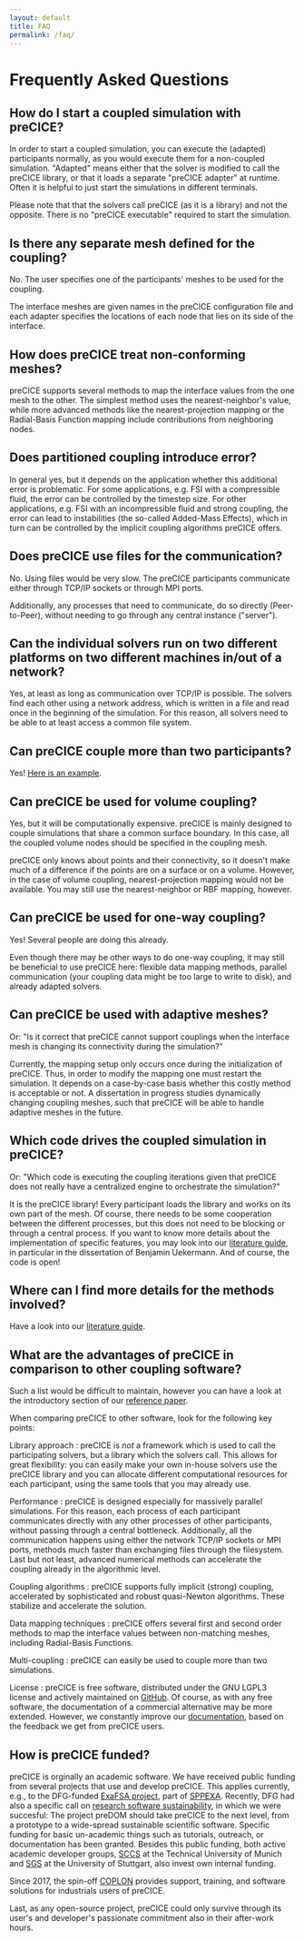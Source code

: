 ```yaml
---
layout: default
title: FAQ
permalink: /faq/
---
```


# Frequently Asked Questions

## How do I start a coupled simulation with preCICE?

In order to start a coupled simulation, you can execute the (adapted)
participants normally, as you would execute them for a non-coupled simulation.
"Adapted" means either that the solver is modified to call the preCICE library,
or that it loads a separate "preCICE adapter" at runtime. Often it is helpful
to just start the simulations in different terminals.

Please note that that the solvers call preCICE (as it is a library) and not the
opposite. There is no "preCICE executable" required to start the simulation.

## Is there any separate mesh defined for the coupling?

No. The user specifies one of the participants' meshes to be used for the coupling.

The interface meshes are given names in the preCICE configuration file and each adapter
specifies the locations of each node that lies on its side of the interface.

## How does preCICE treat non-conforming meshes?

preCICE supports several methods to map the interface values from the one mesh
to the other. The simplest method uses the nearest-neighbor's value, while
more advanced methods like the nearest-projection mapping or the Radial-Basis
Function mapping include contributions from neighboring nodes.

## Does partitioned coupling introduce error?

In general yes, but it depends on the application whether this additional error is problematic. For some applications, e.g. FSI with a compressible fluid, the error can be controlled by the timestep size. For other applications, e.g. FSI with an incompressible fluid and strong coupling, the error can lead to instabilities (the so-called Added-Mass Effects), which in turn can be controlled by the implicit coupling algorithms preCICE offers.

## Does preCICE use files for the communication?

No. Using files would be very slow. The preCICE participants communicate either
through TCP/IP sockets or through MPI ports.

Additionally, any processes that need to communicate, do so directly (Peer-to-Peer),
without needing to go through any central instance ("server").

## Can the individual solvers run on two different platforms on two different machines in/out of a network?

Yes, at least as long as communication over TCP/IP is possible. The solvers find each other using a network address, which is written in a file and read once in the beginning of the simulation. For this reason, all solvers need to be able to at least access a common file system.

## Can preCICE couple more than two participants?

Yes! [Here is an example](https://github.com/precice/precice/wiki/Tutorial-for-CHT-with-OpenFOAM-and-CalculiX).

## Can preCICE be used for volume coupling?

Yes, but it will be computationally expensive. preCICE is mainly designed to
couple simulations that share a common surface boundary. In this case, all the
coupled volume nodes should be specified in the coupling mesh.

preCICE only knows about points and their connectivity, so it doesn't make much of a difference if the points are on a surface or on a volume. However, in the case of volume coupling, nearest-projection mapping would not be available. You may still use the nearest-neighbor or RBF mapping, however.

## Can preCICE be used for one-way coupling?

Yes! Several people are doing this already.

Even though there may be other ways to do one-way coupling, it may still be beneficial to use preCICE here: flexible data mapping methods, parallel communication (your coupling data might be too large to write to disk), and already adapted solvers.

## Can preCICE be used with adaptive meshes?

Or: "Is it correct that preCICE cannot support couplings when the interface mesh is changing its connectivity during the simulation?"

Currently, the mapping setup only occurs once during the initialization of preCICE. Thus, in order to modify the mapping one must restart the simulation. It depends on a case-by-case basis whether this costly method is acceptable or not.
A dissertation in progress studies dynamically changing coupling meshes, such that preCICE will be able to handle adaptive meshes in the future.

## Which code drives the coupled simulation in preCICE?
Or: "Which code is executing the coupling iterations given that preCICE does not really have a centralized engine to orchestrate the simulation?"

It is the preCICE library! Every participant loads the library and works on its own part of the mesh. Of course, there needs to be some cooperation between the different processes, but this does not need to be blocking or through a central process. If you want to know more details about the implementation of specific features, you may look into our [literature guide](https://github.com/precice/precice/wiki/Literature-guide), in particular in the dissertation of Benjamin Uekermann. And of course, the code is open!

## Where can I find more details for the methods involved?

Have a look into our [literature guide](https://github.com/precice/precice/wiki/Literature-guide).

## What are the advantages of preCICE in comparison to other coupling software?

Such a list would be difficult to maintain, however you can have a look at the
introductory section of our [reference paper](../publications).

When comparing preCICE to other software, look for the following key points:

Library approach
: preCICE is _not_ a framework which is used to call the
participating solvers, but a library which the solvers call.
This allows for great flexibility: you can easily make
your own in-house solvers use the preCICE library and you can allocate different
computational resources for each participant, using the same tools that you
may already use.

Performance
: preCICE is designed especially for massively parallel simulations.
For this reason, each process of each participant communicates directly with
any other processes of other participants, without passing through a
central bottleneck. Additionally, all the communication happens using either
the network TCP/IP sockets or MPI ports, methods much faster than exchanging
files through the filesystem. Last but not least, advanced numerical methods
can accelerate the coupling already in the algorithmic level.

Coupling algorithms
: preCICE supports fully implicit (strong) coupling,
accelerated by sophisticated and robust quasi-Newton algorithms. These stabilize
and accelerate the solution.

Data mapping techniques
: preCICE offers several first and second order
methods to map the interface values between non-matching meshes,
including Radial-Basis Functions.

Multi-coupling
: preCICE can easily be used to couple more than two simulations.

License
: preCICE is free software, distributed under the GNU LGPL3 license
and actively maintained on [GitHub](https://github.com/precice/). Of course, as
with any free software, the documentation of a commercial alternative may be
more extended. However, we constantly improve our [documentation](https://github.com/precice/precice/wiki), based on the
feedback we get from preCICE users.

## How is preCICE funded?

preCICE is orginally an academic software. We have received public funding from several projects that use and develop preCICE. This applies currently, e.g., to the DFG-funded [ExaFSA project](http://ipvs.informatik.uni-stuttgart.de/SGS/EXAFSA/index.php), part of [SPPEXA](http://www.sppexa.de/). Recently, DFG had also a specific call on [research software sustainability](http://www.dfg.de/en/research_funding/programmes/infrastructure/lis/funding_opportunities/call_proposal_software), in which we were succesful: The project preDOM should take preCICE to the next level, from a prototype to a wide-spread sustainable scientific software. Specific funding for basic un-academic things such as tutorials, outreach, or documentation has been granted. Besides this public funding, both active academic developer groups, [SCCS](https://www5.in.tum.de/wiki/index.php/Home) at the Technical University of Munich and [SGS](https://www.ipvs.uni-stuttgart.de/abteilungen/sgs) at the University of Stuttgart, also invest own internal funding.  

Since 2017, the spin-off [COPLON](http://coplon.de/) provides support, training, and software solutions for industrials users of preCICE. 

Last, as any open-source project, preCICE could only survive through its user's and developer's  passionate commitment also in their after-work hours.       
